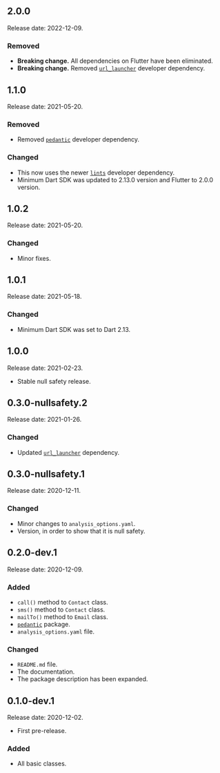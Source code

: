 ## 2.0.0

Release date: 2022-12-09.

### Removed

* **Breaking change.** All dependencies on Flutter have been eliminated.
* **Breaking change.** Removed [`url_launcher`](https://pub.dev/packages/url_launcher) developer dependency.

## 1.1.0

Release date: 2021-05-20.

### Removed

* Removed [`pedantic`](https://pub.dev/packages/pedantic) developer dependency.

### Changed

* This now uses the newer [`lints`](https://pub.dev/packages/lints) developer dependency.
* Minimum Dart SDK was updated to 2.13.0 version and Flutter to 2.0.0 version.

## 1.0.2

Release date: 2021-05-20.

### Changed

* Minor fixes.

## 1.0.1

Release date: 2021-05-18.

### Changed

* Minimum Dart SDK was set to Dart 2.13.

## 1.0.0

Release date: 2021-02-23.

* Stable null safety release.

## 0.3.0-nullsafety.2

Release date: 2021-01-26.

### Changed

* Updated [`url_launcher`](https://pub.dev/packages/url_launcher) dependency.

## 0.3.0-nullsafety.1

Release date: 2020-12-11.

### Changed

* Minor changes to `analysis_options.yaml`.
* Version, in order to show that it is null safety.

## 0.2.0-dev.1

Release date: 2020-12-09.

### Added

* `call()` method to `Contact` class.
* `sms()` method to `Contact` class.
* `mailTo()` method to `Email` class.
* [`pedantic`](https://pub.dev/packages/pedantic) package.
* `analysis_options.yaml` file.

### Changed

* `README.md` file.
* The documentation.
* The package description has been expanded.

## 0.1.0-dev.1

Release date: 2020-12-02.

* First pre-release.

### Added

* All basic classes.
